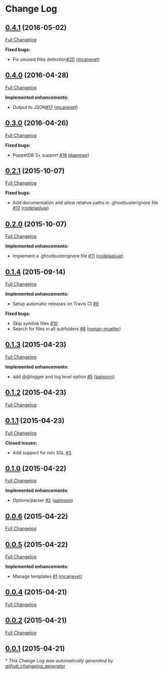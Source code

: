 # Change Log

## [0.4.1](https://rubygems.org/gems/puppet-ghostbuster/versions/0.4.1) (2016-05-02)
[Full Changelog](https://github.com/camptocamp/puppet-ghostbuster/compare/0.4.0...0.4.1)

**Fixed bugs:**

- Fix unused files detection[\#20](https://github.com/camptocamp/puppet-ghostbuster/pull/20) ([mcanevet](https://github.com/mcanevet))

## [0.4.0](https://rubygems.org/gems/puppet-ghostbuster/versions/0.4.0) (2016-04-28)
[Full Changelog](https://github.com/camptocamp/puppet-ghostbuster/compare/0.3.0...0.4.0)

**Implemented enhancements:**

- Output to JSON[\#17](https://github.com/camptocamp/puppet-ghostbuster/pull/17) ([mcanevet](https://github.com/mcanevet))

## [0.3.0](https://rubygems.org/gems/puppet-ghostbuster/versions/0.3.0) (2016-04-26)
[Full Changelog](https://github.com/camptocamp/puppet-ghostbuster/compare/0.2.1...0.3.0)

**Fixed bugs:**

- PuppetDB 3+ support [\#16](https://github.com/camptocamp/puppet-ghostbuster/pull/16) ([daenney](https://github.com/daenney))

## [0.2.1](https://rubygems.org/gems/puppet-ghostbuster/versions/0.2.1) (2015-10-07)
[Full Changelog](https://github.com/camptocamp/puppet-ghostbuster/compare/0.2.0...0.2.1)

**Fixed bugs:**

- Add documentation and allow relative paths in .ghostbusterignore file [\#12](https://github.com/camptocamp/puppet-ghostbuster/pull/12) ([roidelapluie](https://github.com/roidelapluie))

## [0.2.0](https://rubygems.org/gems/puppet-ghostbuster/versions/0.2.0) (2015-10-07)
[Full Changelog](https://github.com/camptocamp/puppet-ghostbuster/compare/0.1.4...0.2.0)

**Implemented enhancements:**

- Implement a .ghostbusterignore file [\#11](https://github.com/camptocamp/puppet-ghostbuster/pull/11) ([roidelapluie](https://github.com/roidelapluie))

## [0.1.4](https://rubygems.org/gems/puppet-ghostbuster/versions/0.1.4) (2015-09-14)
[Full Changelog](https://github.com/camptocamp/puppet-ghostbuster/compare/0.1.3...0.1.4)

**Implemented enhancements:**

- Setup automatic releases on Travis CI [\#9](https://github.com/camptocamp/puppet-ghostbuster/issues/9)

**Fixed bugs:**

- Skip symlink files [\#10](https://github.com/camptocamp/puppet-ghostbuster/issues/10)
- Search for files in all subfolders [\#8](https://github.com/camptocamp/puppet-ghostbuster/pull/8) ([roman-mueller](https://github.com/roman-mueller))

## [0.1.3](https://rubygems.org/gems/puppet-ghostbuster/versions/0.1.3) (2015-04-23)
[Full Changelog](https://github.com/camptocamp/puppet-ghostbuster/compare/0.1.2...0.1.3)

**Implemented enhancements:**

- add @@logger and log level option [\#5](https://github.com/camptocamp/puppet-ghostbuster/pull/5) ([saimonn](https://github.com/saimonn))

## [0.1.2](https://rubygems.org/gems/puppet-ghostbuster/versions/0.1.2) (2015-04-23)
[Full Changelog](https://github.com/camptocamp/puppet-ghostbuster/compare/0.1.1...0.1.2)

## [0.1.1](https://rubygems.org/gems/puppet-ghostbuster/versions/0.1.1) (2015-04-23)
[Full Changelog](https://github.com/camptocamp/puppet-ghostbuster/compare/0.1.0...0.1.1)

**Closed issues:**

- Add support for non SSL [\#3](https://github.com/camptocamp/puppet-ghostbuster/issues/3)

## [0.1.0](https://rubygems.org/gems/puppet-ghostbuster/versions/0.1.0) (2015-04-22)
[Full Changelog](https://github.com/camptocamp/puppet-ghostbuster/compare/0.0.6...0.1.0)

**Implemented enhancements:**

- Options/parser [\#2](https://github.com/camptocamp/puppet-ghostbuster/pull/2) ([saimonn](https://github.com/saimonn))

## [0.0.6](https://rubygems.org/gems/puppet-ghostbuster/versions/0.0.6) (2015-04-22)
[Full Changelog](https://github.com/camptocamp/puppet-ghostbuster/compare/0.0.5...0.0.6)

## [0.0.5](https://rubygems.org/gems/puppet-ghostbuster/versions/0.0.5) (2015-04-22)
[Full Changelog](https://github.com/camptocamp/puppet-ghostbuster/compare/0.0.4...0.0.5)

**Implemented enhancements:**

- Manage templates [\#1](https://github.com/camptocamp/puppet-ghostbuster/pull/1) ([mcanevet](https://github.com/mcanevet))

## [0.0.4](https://rubygems.org/gems/puppet-ghostbuster/versions/0.0.4) (2015-04-21)
[Full Changelog](https://github.com/camptocamp/puppet-ghostbuster/compare/0.0.2...0.0.4)

## [0.0.2](https://rubygems.org/gems/puppet-ghostbuster/versions/0.0.2) (2015-04-21)
[Full Changelog](https://github.com/camptocamp/puppet-ghostbuster/compare/0.0.1...0.0.2)

## [0.0.1](https://rubygems.org/gems/puppet-ghostbuster/versions/0.0.1) (2015-04-21)


\* *This Change Log was automatically generated by [github_changelog_generator](https://github.com/skywinder/Github-Changelog-Generator)*
